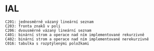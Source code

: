# IAL
    C201: jednosměrně vázaný lineární seznam
    C203: fronta znaků v poli
    C206: dvousměrně vázaný lineární seznam
    C401: binární strom a operace nad ním implementované rekurzivně
    C402: binární strom a operace nad ním implementované nerekurzivně
    C016: tabulka s rozptýlenými položkami

